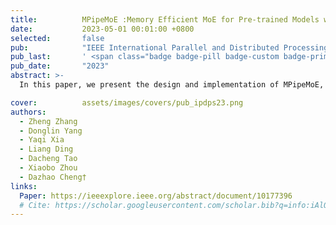 ```yaml
---
title:          MPipeMoE :Memory Efficient MoE for Pre-trained Models with Adaptive Pipeline Parallelism
date:           2023-05-01 00:01:00 +0800
selected:       false
pub:            "IEEE International Parallel and Distributed Processing Symposium (IPDPS)"
pub_last:       ' <span class="badge badge-pill badge-custom badge-primary">Conference</span><span class="badge badge-pill badge-custom badge-warning">CCF-B</span>'
pub_date:       "2023"
abstract: >-
  In this paper, we present the design and implementation of MPipeMoE, a high-performance library that accelerates MoE training with adaptive and memory-efficient pipeline parallelism.

cover:          assets/images/covers/pub_ipdps23.png
authors:
  - Zheng Zhang
  - Donglin Yang
  - Yaqi Xia
  - Liang Ding
  - Dacheng Tao
  - Xiaobo Zhou
  - Dazhao Cheng†
links:
  Paper: https://ieeexplore.ieee.org/abstract/document/10177396
  # Cite: https://scholar.googleusercontent.com/scholar.bib?q=info:iAlQXgKqt_kJ:scholar.google.com/&output=citation&scisdr=ClHXww7fENKfuhjn6gU:AFWwaeYAAAAAZrXh8gWTCgTXYLbXUF43RFf8TP4&scisig=AFWwaeYAAAAAZrXh8r9WKk8jHsP4QwW0zXpcVHc&scisf=4&ct=citation&cd=-1&hl=en
---
```

